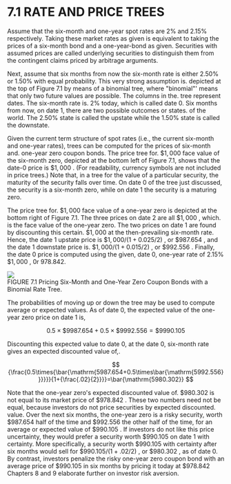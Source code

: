 # 7.1 RATE AND PRICE TREES  

Assume that the six-month and one-year spot rates are $2\%$ and $2.15\%$ respectively. Taking these market rates as given is equivalent to taking the prices of a six-month bond and a one-year-bond as given. Securities with assumed prices are called underlying securities to distinguish them from the contingent claims priced by arbitrage arguments.  

Next, assume that six months from now the six-month rate is either $2.50\%$ or $1.50\%$ with equal probability. This very strong assumption is. depicted at the top of Figure 7.1 by means of a binomial tree, where "binomial"' means that only two future values are possible. The columns in the. tree represent dates. The six-month rate is. $2\%$ today, which is called date 0. Six months from now, on date 1, there are two possible outcomes or states. of the world. The $2.50\%$ state is called the upstate while the $1.50\%$ state is called the downstate.  

Given the current term structure of spot rates (i.e., the current six-month and one-year rates), trees can be computed for the prices of six-month and. one-year zero coupon bonds. The price tree for. $\$1,000$ face value of the six-month zero, depicted at the bottom left of Figure 7.1, shows that the date-0 price is $\$1,000$ . (For readability, currency symbols are not included in price trees.) Note that, in a tree for the value of a particular security, the maturity of the security falls over time. On date 0 of the tree just discussed, the security is a six-month zero, while on date 1 the security is a maturing zero.  

The price tree for. $\$1,000$ face value of a one-year zero is depicted at the bottom right of Figure 7.1. The three prices on date 2 are all $\$1,000$ , which. is the face value of the one-year zero. The two prices on date 1 are found by discounting this certain. $\$1,000$ at the then-prevailing six-month rate. Hence, the date 1 upstate price is $\$1,000/(1+0.025/2)$ , or $\$987.654$ , and the date 1 downstate price is. $\$1,000/(1+0.015/2)$ , or $\$992.556$ . Finally, the date 0 price is computed using the given, date 0, one-year rate of $2.15\%$ $\$1,000$ , 0r 978.842.  

![](c2cbc43407e0d8e1569c228b30daac60b2516755c16e9fb1ba59ef04fd3f410d.jpg)  
FIGURE 7.1  Pricing Six-Month and One-Year Zero Coupon Bonds with a Binomial Rate Tree.  

The probabilities of moving up or down the tree may be used to compute average or expected values. As of date 0, the expected value of the one-year zero price on date 1 is,  

$$
0.5\times\$9987.654+0.5\times\$9992.556=\$9990.105
$$  

Discounting this expected value to date 0, at the date 0, six-month rate gives an expected discounted value of,.  

$$
{\frac{0.5\times{\bar{\mathrm{5987.654+0.5\times\bar{\mathrm{5992.556}}}}}}{1+{\frac{.02}{2}}}}=\bar{\mathrm{5980.302}}
$$  

Note that the one-year zero's expected discounted value of. $\$980.302$ is not equal to its market price of $\$978.842$ . These two numbers need not be equal, because investors do not price securities by expected discounted. value. Over the next six months, the one-year zero is a risky security, worth $\$987.654$ half of the time and $\$992.556$ the other half of the time, for an average or expected value of $\$990.105$ . If investors do not like this price uncertainty, they would prefer a security worth $\$990.105$ on date 1 with certainty. More specifically, a security worth $\$990.105$ with certainty after six months would sell for $\$990.105/(1+.02/2)$ , or $\$980.302$ , as of date 0. By contrast, investors penalize the risky one-year zero coupon bond with an average price of $\$990.105$ in six months by pricing it today at $\$978.842$ Chapters 8 and 9 elaborate further on investor risk aversion.  
